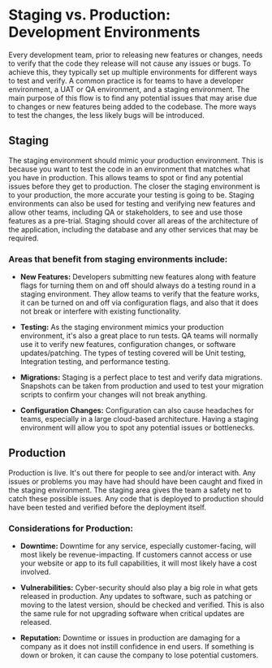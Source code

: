 # Staging vs. Production: Development Environments

Every development team, prior to releasing new features or changes, needs to verify that the code they release will not cause any issues or bugs. To achieve this, they typically set up multiple environments for different ways to test and verify. A common practice is for teams to have a developer environment, a UAT or QA environment, and a staging environment. The main purpose of this flow is to find any potential issues that may arise due to changes or new features being added to the codebase. The more ways to test the changes, the less likely bugs will be introduced.

## Staging

The staging environment should mimic your production environment. This is because you want to test the code in an environment that matches what you have in production. This allows teams to spot or find any potential issues before they get to production. The closer the staging environment is to your production, the more accurate your testing is going to be. Staging environments can also be used for testing and verifying new features and allow other teams, including QA or stakeholders, to see and use those features as a pre-trial. Staging should cover all areas of the architecture of the application, including the database and any other services that may be required.

### Areas that benefit from staging environments include:

- **New Features:** Developers submitting new features along with feature flags for turning them on and off should always do a testing round in a staging environment. They allow teams to verify that the feature works, it can be turned on and off via configuration flags, and also that it does not break or interfere with existing functionality.

- **Testing:** As the staging environment mimics your production environment, it's also a great place to run tests. QA teams will normally use it to verify new features, configuration changes, or software updates/patching. The types of testing covered will be Unit testing, Integration testing, and performance testing.

- **Migrations:** Staging is a perfect place to test and verify data migrations. Snapshots can be taken from production and used to test your migration scripts to confirm your changes will not break anything.

- **Configuration Changes:** Configuration can also cause headaches for teams, especially in a large cloud-based architecture. Having a staging environment will allow you to spot any potential issues or bottlenecks.

## Production

Production is live. It's out there for people to see and/or interact with. Any issues or problems you may have had should have been caught and fixed in the staging environment. The staging area gives the team a safety net to catch these possible issues. Any code that is deployed to production should have been tested and verified before the deployment itself.

### Considerations for Production:

- **Downtime:** Downtime for any service, especially customer-facing, will most likely be revenue-impacting. If customers cannot access or use your website or app to its full capabilities, it will most likely have a cost involved.

- **Vulnerabilities:** Cyber-security should also play a big role in what gets released in production. Any updates to software, such as patching or moving to the latest version, should be checked and verified. This is also the same rule for not upgrading software when critical updates are released.

- **Reputation:** Downtime or issues in production are damaging for a company as it does not instill confidence in end users. If something is down or broken, it can cause the company to lose potential customers.
